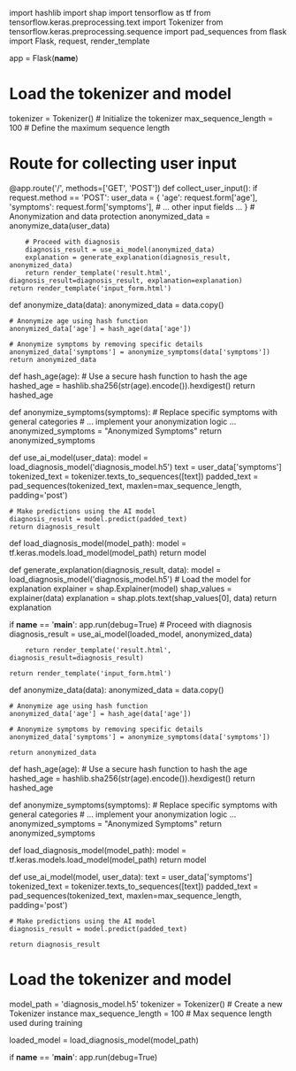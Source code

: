 import hashlib
import shap
import tensorflow as tf
from tensorflow.keras.preprocessing.text import Tokenizer
from tensorflow.keras.preprocessing.sequence import pad_sequences
from flask import Flask, request, render_template

app = Flask(__name__)

# Load the tokenizer and model
tokenizer = Tokenizer()  # Initialize the tokenizer
max_sequence_length = 100  # Define the maximum sequence length

# Route for collecting user input
@app.route('/', methods=['GET', 'POST'])
def collect_user_input():
    if request.method == 'POST':
        user_data = {
            'age': request.form['age'],
            'symptoms': request.form['symptoms'],
            # ... other input fields ...
        }
        # Anonymization and data protection
        anonymized_data = anonymize_data(user_data)

        # Proceed with diagnosis
        diagnosis_result = use_ai_model(anonymized_data)
        explanation = generate_explanation(diagnosis_result, anonymized_data)
        return render_template('result.html', diagnosis_result=diagnosis_result, explanation=explanation)
    return render_template('input_form.html')

def anonymize_data(data):
    anonymized_data = data.copy()

    # Anonymize age using hash function
    anonymized_data['age'] = hash_age(data['age'])

    # Anonymize symptoms by removing specific details
    anonymized_data['symptoms'] = anonymize_symptoms(data['symptoms'])
    return anonymized_data

def hash_age(age):
    # Use a secure hash function to hash the age
    hashed_age = hashlib.sha256(str(age).encode()).hexdigest()
    return hashed_age

def anonymize_symptoms(symptoms):
    # Replace specific symptoms with general categories
    # ... implement your anonymization logic ...
    anonymized_symptoms = "Anonymized Symptoms"
    return anonymized_symptoms

def use_ai_model(user_data):
    model = load_diagnosis_model('diagnosis_model.h5')
    text = user_data['symptoms']
    tokenized_text = tokenizer.texts_to_sequences([text])
    padded_text = pad_sequences(tokenized_text, maxlen=max_sequence_length, padding='post')

    # Make predictions using the AI model
    diagnosis_result = model.predict(padded_text)
    return diagnosis_result

def load_diagnosis_model(model_path):
    model = tf.keras.models.load_model(model_path)
    return model

def generate_explanation(diagnosis_result, data):
    model = load_diagnosis_model('diagnosis_model.h5')  # Load the model for explanation
    explainer = shap.Explainer(model)
    shap_values = explainer(data)
    explanation = shap.plots.text(shap_values[0], data)
    return explanation

if __name__ == '__main__':
    app.run(debug=True)
        # Proceed with diagnosis
        diagnosis_result = use_ai_model(loaded_model, anonymized_data)

        return render_template('result.html', diagnosis_result=diagnosis_result)

    return render_template('input_form.html')

def anonymize_data(data):
    anonymized_data = data.copy()

    # Anonymize age using hash function
    anonymized_data['age'] = hash_age(data['age'])

    # Anonymize symptoms by removing specific details
    anonymized_data['symptoms'] = anonymize_symptoms(data['symptoms'])

    return anonymized_data

def hash_age(age):
    # Use a secure hash function to hash the age
    hashed_age = hashlib.sha256(str(age).encode()).hexdigest()
    return hashed_age

def anonymize_symptoms(symptoms):
    # Replace specific symptoms with general categories
    # ... implement your anonymization logic ...
    anonymized_symptoms = "Anonymized Symptoms"
    return anonymized_symptoms

def load_diagnosis_model(model_path):
    model = tf.keras.models.load_model(model_path)
    return model

def use_ai_model(model, user_data):
    text = user_data['symptoms']
    tokenized_text = tokenizer.texts_to_sequences([text])
    padded_text = pad_sequences(tokenized_text, maxlen=max_sequence_length, padding='post')

    # Make predictions using the AI model
    diagnosis_result = model.predict(padded_text)

    return diagnosis_result

# Load the tokenizer and model
model_path = 'diagnosis_model.h5'
tokenizer = Tokenizer()  # Create a new Tokenizer instance
max_sequence_length = 100  # Max sequence length used during training

loaded_model = load_diagnosis_model(model_path)

if __name__ == '__main__':
    app.run(debug=True)
